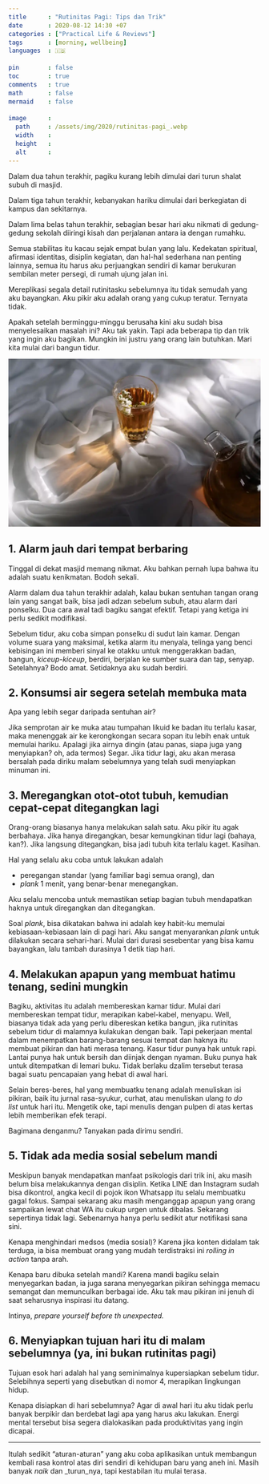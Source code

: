 ```yaml
---
title      : "Rutinitas Pagi: Tips dan Trik"
date       : 2020-08-12 14:30 +07
categories : ["Practical Life & Reviews"]
tags       : [morning, wellbeing]
languages  : 🇮🇩

pin        : false
toc        : true
comments   : true
math       : false
mermaid    : false

image      :
  path     : /assets/img/2020/rutinitas-pagi_.webp
  width    :
  height   :
  alt      :
---
```


Dalam dua tahun terakhir, pagiku kurang lebih dimulai dari turun shalat subuh di masjid.

Dalam tiga tahun terakhir, kebanyakan hariku dimulai dari berkegiatan di kampus dan sekitarnya.

Dalam lima belas tahun terakhir, sebagian besar hari aku nikmati di gedung-gedung sekolah diiringi kisah dan perjalanan antara ia dengan rumahku.

Semua stabilitas itu kacau sejak empat bulan yang lalu. Kedekatan spiritual, afirmasi identitas, disiplin kegiatan, dan hal-hal sederhana nan penting lainnya, semua itu harus aku perjuangkan sendiri di kamar berukuran sembilan meter persegi, di rumah ujung jalan ini.

Mereplikasi segala detail rutinitasku sebelumnya itu tidak semudah yang aku bayangkan. Aku pikir aku adalah orang yang cukup teratur. Ternyata tidak.

Apakah setelah berminggu-minggu berusaha kini aku sudah bisa menyelesaikan masalah ini? Aku tak yakin. Tapi ada beberapa tip dan trik yang ingin aku bagikan. Mungkin ini justru yang orang lain butuhkan. Mari kita mulai dari bangun tidur.

![](/assets/img/2020/rutinitas-pagi.webp)

## 1. Alarm jauh dari tempat berbaring
Tinggal di dekat masjid memang nikmat. Aku bahkan pernah lupa bahwa itu adalah suatu kenikmatan. Bodoh sekali.

Alarm dalam dua tahun terakhir adalah, kalau bukan sentuhan tangan orang lain yang sangat baik, bisa jadi adzan sebelum subuh, atau alarm dari ponselku. Dua cara awal tadi bagiku sangat efektif. Tetapi yang ketiga ini perlu sedikit modifikasi.

Sebelum tidur, aku coba simpan ponselku di sudut lain kamar. Dengan volume suara yang maksimal, ketika alarm itu menyala, telinga yang benci kebisingan ini memberi sinyal ke otakku untuk menggerakkan badan, bangun, _kiceup-kiceup_, berdiri, berjalan ke sumber suara dan tap, senyap. Setelahnya? Bodo amat. Setidaknya aku sudah berdiri.

## 2. Konsumsi air segera setelah membuka mata
Apa yang lebih segar daripada sentuhan air?

Jika semprotan air ke muka atau tumpahan likuid ke badan itu terlalu kasar, maka menenggak air ke kerongkongan secara sopan itu lebih enak untuk memulai hariku. Apalagi jika airnya dingin (atau panas, siapa juga yang menyiapkan? oh, ada termos) Segar. Jika tidur lagi, aku akan merasa bersalah pada diriku malam sebelumnya yang telah sudi menyiapkan minuman ini.

## 3. Meregangkan otot-otot tubuh, kemudian cepat-cepat ditegangkan lagi
Orang-orang biasanya hanya melakukan salah satu. Aku pikir itu agak berbahaya. Jika hanya diregangkan, besar kemungkinan tidur lagi (bahaya, kan?). Jika langsung ditegangkan, bisa jadi tubuh kita terlalu kaget. Kasihan.

Hal yang selalu aku coba untuk lakukan adalah

-   peregangan standar (yang familiar bagi semua orang), dan
-   _plank_ 1 menit, yang benar-benar menegangkan.

Aku selalu mencoba untuk memastikan setiap bagian tubuh mendapatkan haknya untuk diregangkan dan ditegangkan.

Soal _plank_, bisa dikatakan bahwa ini adalah key habit-ku memulai kebiasaan-kebiasaan lain di pagi hari. Aku sangat menyarankan _plank_ untuk dilakukan secara sehari-hari. Mulai dari durasi sesebentar yang bisa kamu bayangkan, lalu tambah durasinya 1 detik tiap hari.

## 4. Melakukan apapun yang membuat hatimu tenang, sedini mungkin
Bagiku, aktivitas itu adalah membereskan kamar tidur. Mulai dari membereskan tempat tidur, merapikan kabel-kabel, menyapu. Well, biasanya tidak ada yang perlu dibereskan ketika bangun, jika rutinitas sebelum tidur di malamnya kulakukan dengan baik. Tapi pekerjaan mental dalam menempatkan barang-barang sesuai tempat dan haknya itu membuat pikiran dan hati merasa tenang. Kasur tidur punya hak untuk rapi. Lantai punya hak untuk bersih dan diinjak dengan nyaman. Buku punya hak untuk ditempatkan di lemari buku. Tidak berlaku dzalim tersebut terasa bagai suatu pencapaian yang hebat di awal hari.

Selain beres-beres, hal yang membuatku tenang adalah menuliskan isi pikiran, baik itu jurnal rasa-syukur, curhat, atau menuliskan ulang _to do list_ untuk hari itu. Mengetik oke, tapi menulis dengan pulpen di atas kertas lebih memberikan efek terapi.

Bagimana denganmu? Tanyakan pada dirimu sendiri.

## 5. Tidak ada media sosial sebelum mandi
Meskipun banyak mendapatkan manfaat psikologis dari trik ini, aku masih belum bisa melakukannya dengan disiplin. Ketika LINE dan Instagram sudah bisa dikontrol, angka kecil di pojok ikon Whatsapp itu selalu membuatku gagal fokus. Sampai sekarang aku masih menganggap apapun yang orang sampaikan lewat chat WA itu cukup urgen untuk dibalas. Sekarang sepertinya tidak lagi. Sebenarnya hanya perlu sedikit atur notifikasi sana sini.

Kenapa menghindari medsos (media sosial)? Karena jika konten didalam tak terduga, ia bisa membuat orang yang mudah terdistraksi ini _rolling in action_ tanpa arah.

Kenapa baru dibuka setelah mandi? Karena mandi bagiku selain menyegarkan badan, ia juga sarana menyegarkan pikiran sehingga memacu semangat dan memunculkan berbagai ide. Aku tak mau pikiran ini jenuh di saat seharusnya inspirasi itu datang.

Intinya, _prepare yourself before th unexpected._

## 6. Menyiapkan tujuan hari itu di malam sebelumnya (ya, ini bukan rutinitas pagi)
Tujuan esok hari adalah hal yang seminimalnya kupersiapkan sebelum tidur. Selebihnya seperti yang disebutkan di nomor 4, merapikan lingkungan hidup.

Kenapa disiapkan di hari sebelumnya? Agar di awal hari itu aku tidak perlu banyak berpikir dan berdebat lagi apa yang harus aku lakukan. Energi mental tersebut bisa segera dialokasikan pada produktivitas yang ingin dicapai.

---

Itulah sedikit “aturan-aturan” yang aku coba aplikasikan untuk membangun kembali rasa kontrol atas diri sendiri di kehidupan baru yang aneh ini. Masih banyak _naik_ dan _turun_nya, tapi kestabilan itu mulai terasa.